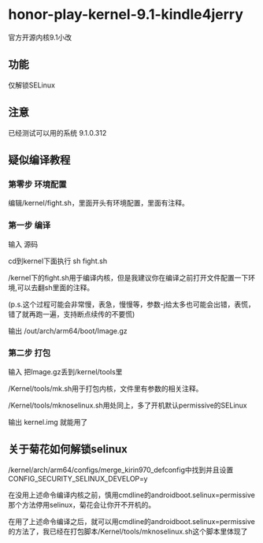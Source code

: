 # honor-play-kernel-9.1-kindle4jerry
官方开源内核9.1小改
## 功能
仅解锁SELinux  
## 注意
已经测试可以用的系统 9.1.0.312  
## 疑似编译教程
### 第零步 环境配置
编辑/kernel/fight.sh，里面开头有环境配置，里面有注释。
### 第一步 编译
输入 源码

cd到kernel下面执行 sh fight.sh

/kernel下的fight.sh用于编译内核，但是我建议你在编译之前打开文件配置一下环境,可以去翻sh里面的注释。

(p.s.这个过程可能会非常慢，表急，慢慢等，参数-j给太多也可能会出错，表慌，错了就再跑一遍，支持断点续传的不要慌)

输出 /out/arch/arm64/boot/Image.gz
### 第二步 打包
输入 把Image.gz丢到/kernel/tools里

/Kernel/tools/mk.sh用于打包内核，文件里有参数的相关注释。

/Kernel/tools/mknoselinux.sh用处同上，多了开机默认permissive的SELinux

输出 kernel.img 就能用了
## 关于菊花如何解锁selinux
/kernel/arch/arm64/configs/merge_kirin970_defconfig中找到并且设置CONFIG_SECURITY_SELINUX_DEVELOP=y

在没用上述命令编译内核之前，慎用cmdline的androidboot.selinux=permissive那个方法停用selinux，菊花会让你开不开机的。

在用了上述命令编译之后，就可以用cmdline的androidboot.selinux=permissive的方法了，我已经在打包脚本/Kernel/tools/mknoselinux.sh这个脚本里体现了

